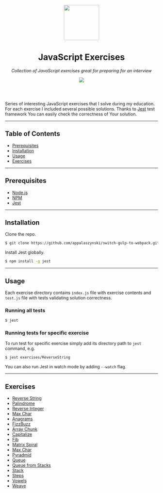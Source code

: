 <div align="center">
  <a href="https://github.com/appalaszynski/javascript-exercises">
    <img src="https://user-images.githubusercontent.com/35331661/37843001-f44658a4-2ec3-11e8-9779-974c4a0bac62.png" width="116px">
  </a>
  <br>
  <h1>JavaScript Exercises</h1>
  <p>
    <em>Collection of JavaScript exercises great for preparing for an interview</em>
  </p>
  <p>
    <a href="https://github.com/appalaszynski/javascript-exercises/commits/master">
      <img src="https://img.shields.io/github/last-commit/appalaszynski/javascript-exercises.svg" />
    </a>
  </p>
  <br>
  <br>
</div>

Series of interesting JavaScript exercises that I solve during my education. For each exercise I included several possible solutions. Thanks to [Jest](https://facebook.github.io/jest/) test framework You can easily check the correctness of Your solution.

---

## Table of Contents

- [Prerequisites](#prerequisites)
- [Installation](#installation)
- [Usage](#usage)
- [Exercises](#exercises)

---

## Prerequisites

* [Node.js](https://nodejs.org)
* [NPM](https://github.com/npm/npm)
* [Jest](https://facebook.github.io/jest/)

---

## Installation

Clone the repo.

```bash
$ git clone https://github.com/appalaszynski/switch-gulp-to-webpack.git
```

Install Jest globally.

```bash
$ npm install -g jest
```

---

## Usage

Each exercise directory contains `index.js` file with exercise contents and `test.js` file with tests validating solution correctness.

### Running all tests

```bash
$ jest
```

### Running tests for specific exercise

To run test for specific exercise simply add its directory path to `jest` command, e.g.

```bash
$ jest exercises/ReverseString
```

You can also run Jest in watch mode by adding `--watch` flag.

---

## Exercises

- [Reverse String](https://github.com/appalaszynski/javascript-exercises/blob/master/exercises/ReverseString/index.js)
- [Palindrome](https://github.com/appalaszynski/javascript-exercises/blob/master/exercises/Palindrome/index.js)
- [Reverse Integer](https://github.com/appalaszynski/javascript-exercises/blob/master/exercises/ReverseInteger/index.js)
- [Max Char](https://github.com/appalaszynski/javascript-exercises/blob/master/exercises/MaxChar/index.js)
- [Anagrams](https://github.com/appalaszynski/javascript-exercises/blob/master/exercises/Anagrams/index.js)
- [FizzBuzz](https://github.com/appalaszynski/javascript-exercises/blob/master/exercises/FizzBuzz/index.js)
- [Array Chunk](https://github.com/appalaszynski/javascript-exercises/blob/master/exercises/ArrayChunk/index.js)
- [Capitalize](https://github.com/appalaszynski/javascript-exercises/blob/master/exercises/Capitalize/index.js)
- [Fib](https://github.com/appalaszynski/javascript-exercises/blob/master/exercises/Fib/index.js)
- [Matrix Spiral](https://github.com/appalaszynski/javascript-exercises/blob/master/exercises/MatrixSpiral/index.js)
- [Max Char](https://github.com/appalaszynski/javascript-exercises/blob/master/exercises/MaxChar/index.js)
- [Pyradmid](https://github.com/appalaszynski/javascript-exercises/blob/master/exercises/Pyradmin/index.js)
- [Queue](https://github.com/appalaszynski/javascript-exercises/blob/master/exercises/Queue/index.js)
- [Queue from Stacks](https://github.com/appalaszynski/javascript-exercises/blob/master/exercises/QueueFromStacks/index.js)
- [Stack](https://github.com/appalaszynski/javascript-exercises/blob/master/exercises/Stack/index.js)
- [Steps](https://github.com/appalaszynski/javascript-exercises/blob/master/exercises/Steps/index.js)
- [Vowels](https://github.com/appalaszynski/javascript-exercises/blob/master/exercises/Vowels/index.js)
- [Weave](https://github.com/appalaszynski/javascript-exercises/blob/master/exercises/Weave/index.js)


